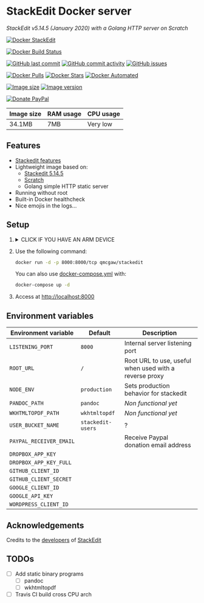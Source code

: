 # StackEdit Docker server

*StackEdit v5.14.5 (January 2020) with a Golang HTTP server on Scratch*

[![Docker StackEdit](https://github.com/qdm12/stackedit-docker/raw/master/readme/title.png)](https://hub.docker.com/r/qmcgaw/stackedit/)

[![Docker Build Status](https://img.shields.io/docker/build/qmcgaw/stackedit.svg)](https://hub.docker.com/r/qmcgaw/stackedit)

[![GitHub last commit](https://img.shields.io/github/last-commit/qdm12/stackedit-docker.svg)](https://github.com/qdm12/stackedit-docker/commits)
[![GitHub commit activity](https://img.shields.io/github/commit-activity/y/qdm12/stackedit-docker.svg)](https://github.com/qdm12/stackedit-docker/commits)
[![GitHub issues](https://img.shields.io/github/issues/qdm12/stackedit-docker.svg)](https://github.com/qdm12/stackedit-docker/issues)

[![Docker Pulls](https://img.shields.io/docker/pulls/qmcgaw/stackedit.svg)](https://hub.docker.com/r/qmcgaw/stackedit)
[![Docker Stars](https://img.shields.io/docker/stars/qmcgaw/stackedit.svg)](https://hub.docker.com/r/qmcgaw/stackedit)
[![Docker Automated](https://img.shields.io/docker/automated/qmcgaw/stackedit.svg)](https://hub.docker.com/r/qmcgaw/stackedit)

[![Image size](https://images.microbadger.com/badges/image/qmcgaw/stackedit.svg)](https://microbadger.com/images/qmcgaw/stackedit)
[![Image version](https://images.microbadger.com/badges/version/qmcgaw/stackedit.svg)](https://microbadger.com/images/qmcgaw/stackedit)

[![Donate PayPal](https://img.shields.io/badge/Donate-PayPal-green.svg)](https://paypal.me/qdm12)

| Image size | RAM usage | CPU usage |
| --- | --- | --- |
| 34.1MB | 7MB | Very low |

## Features

- [Stackedit features](https://github.com/benweet/stackedit/blob/master/README.md#stackedit-can)
- Lightweight image based on:
  - [Stackedit 5.14.5](https://github.com/benweet/stackedit)
  - [Scratch](https://hub.docker.com/_/scratch)
  - Golang simple HTTP static server
- Running without root
- Built-in Docker healthcheck
- Nice emojis in the logs...

## Setup

1. <details><summary>CLICK IF YOU HAVE AN ARM DEVICE</summary><p>

    You need to build the Docker image yourself using `git` and `docker`

    ```sh
    docker build -t qmcgaw/stackedit https://github.com/qdm12/stackedit-docker.git
    ```

    </p></details>

1. Use the following command:

    ```sh
    docker run -d -p 8000:8000/tcp qmcgaw/stackedit
    ```

    You can also use [docker-compose.yml](https://github.com/qdm12/stackedit-docker/blob/master/docker-compose.yml) with:

    ```sh
    docker-compose up -d
    ```

1. Access at [http://localhost:8000](http://localhost:8000)

## Environment variables

| Environment variable | Default | Description |
| --- | --- | --- |
| `LISTENING_PORT` | `8000` | Internal server listening port |
| `ROOT_URL` | `/` | Root URL to use, useful when used with a reverse proxy |
| `NODE_ENV` | `production` | Sets production behavior for stackedit  |
| `PANDOC_PATH` | `pandoc` | *Non functional yet* |
| `WKHTMLTOPDF_PATH` | `wkhtmltopdf` | *Non functional yet* |
| `USER_BUCKET_NAME` | `stackedit-users` | ? |
| `PAYPAL_RECEIVER_EMAIL` |  | Receive Paypal donation email address |
| `DROPBOX_APP_KEY` | | |
| `DROPBOX_APP_KEY_FULL` | | |
| `GITHUB_CLIENT_ID` | | |
| `GITHUB_CLIENT_SECRET` | | |
| `GOOGLE_CLIENT_ID` | | |
| `GOOGLE_API_KEY` | | |
| `WORDPRESS_CLIENT_ID` | | |

## Acknowledgements

Credits to the [developers](https://github.com/benweet/stackedit/graphs/contributors) of [StackEdit](https://stackedit.io/)

## TODOs

- [ ] Add static binary programs
    - [ ] pandoc
    - [ ] wkhtmltopdf
- [ ] Travis CI build cross CPU arch
